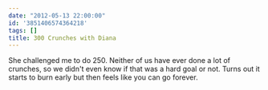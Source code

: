 ```yaml
---
date: "2012-05-13 22:00:00"
id: '3851406574364218'
tags: []
title: 300 Crunches with Diana
---
```


She challenged me to do 250. Neither of us have ever done a lot of crunches, so we didn't even know if that was a hard goal or not. Turns out it starts to burn early but then feels like you can go forever.
